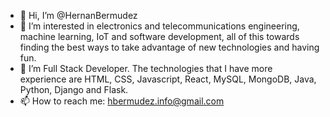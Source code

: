 - 👋  Hi, I’m @HernanBermudez
- 👀  I’m interested in electronics and telecommunications engineering, machine learning, IoT and software development, all of this towards finding the best ways to take advantage of new technologies and having fun.
- 🌱  I’m Full Stack Developer. The technologies that I have more experience are HTML, CSS, Javascript, React, MySQL, MongoDB, Java, Python, Django and Flask.
- 📫  How to reach me: hbermudez.info@gmail.com

<!---
HernanBermudez/HernanBermudez is a ✨ special ✨ repository because its `README.md` (this file) appears on your GitHub profile.
You can click the Preview link to take a look at your changes.
--->
